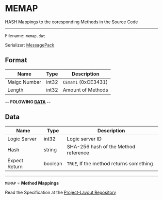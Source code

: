 # MEMAP

HASH Mappings to the coresponding Methods in the Source Code

---

Filename: `memap.dat`

Serializer: [MessagePack](https://msgpack.org/)

## Format

| Name         | Type  | Description         |
| ------------ | ----- | ------------------- |
| Maigc Number | int32 | `CEmam1` (0xCE3431) |
| Length       | int32 | Amount of Methods   |

**-- FOLOWING [DATA](#DATA) --**

## Data

| Name          | Type    | Description                             |
| ------------- | ------- | --------------------------------------- |
| Logic Server  | int32   | Logic server ID                         |
| Hash          | string  | SHA-256 hash of the Method reference    |
| Expect Return | boolean | `TRUE`, If the method returns something |

---

`MEMAP` = **Method Mappings**

Read the Specification at the [Project-Layout Repository](https://github.com/CraftUniverse/CraftEngine-ProjectLayout/blob/master/memap.txt)

